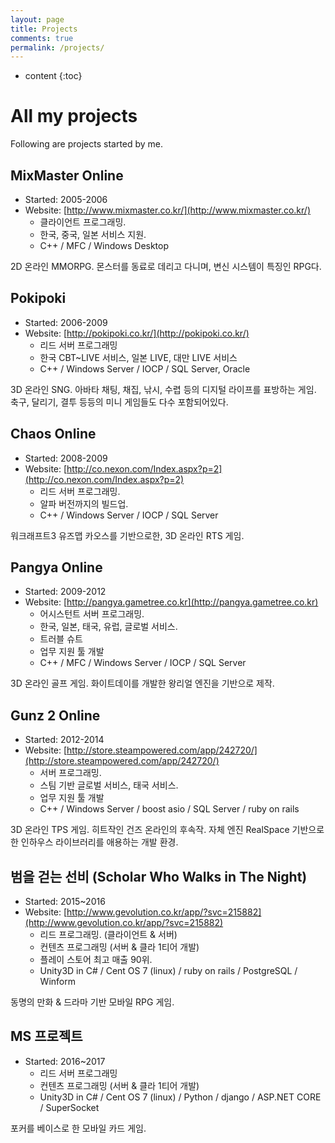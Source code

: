```yaml
---
layout: page
title: Projects
comments: true
permalink: /projects/
---
```


* content
{:toc}

# All my projects
Following are projects started by me. 

## MixMaster Online
* Started: 2005-2006
* Website: [http://www.mixmaster.co.kr/](http://www.mixmaster.co.kr/)
   * 클라이언트 프로그래밍.
   * 한국, 중국, 일본 서비스 지원.
   * C++ / MFC / Windows Desktop

2D 온라인 MMORPG. 몬스터를 동료로 데리고 다니며, 변신 시스템이 특징인 RPG다.
 

## Pokipoki
* Started: 2006-2009
* Website: [http://pokipoki.co.kr/](http://pokipoki.co.kr/)
   * 리드 서버 프로그래밍
   * 한국 CBT~LIVE 서비스, 일본 LIVE, 대만 LIVE 서비스
   * C++ / Windows Server / IOCP / SQL Server, Oracle

3D 온라인 SNG. 아바타 채팅, 채집, 낚시, 수렵 등의 디지털 라이프를 표방하는 게임.
축구, 달리기, 결투 등등의 미니 게임들도 다수 포함되어있다.


## Chaos Online
* Started: 2008-2009
* Website: [http://co.nexon.com/Index.aspx?p=2](http://co.nexon.com/Index.aspx?p=2)
   * 리드 서버 프로그래밍.
   * 알파 버전까지의 빌드업.
   * C++ / Windows Server / IOCP / SQL Server
    
워크래프트3 유즈맵 카오스를 기반으로한, 3D 온라인 RTS 게임.


## Pangya Online
* Started: 2009-2012
* Website: [http://pangya.gametree.co.kr](http://pangya.gametree.co.kr)
   * 어시스턴트 서버 프로그래밍.
   * 한국, 일본, 태국, 유럽, 글로벌 서비스.
   * 트러블 슈트
   * 업무 지원 툴 개발
   * C++ / MFC / Windows Server / IOCP / SQL Server

3D 온라인 골프 게임. 화이트데이를 개발한 왕리얼 엔진을 기반으로 제작.


## Gunz 2 Online
* Started: 2012-2014
* Website: [http://store.steampowered.com/app/242720/](http://store.steampowered.com/app/242720/)
   * 서버 프로그래밍.
   * 스팀 기반 글로벌 서비스, 태국 서비스.
   * 업무 지원 툴 개발
   * C++ / Windows Server / boost asio / SQL Server / ruby on rails

3D 온라인 TPS 게임. 히트작인 건즈 온라인의 후속작.
자체 엔진 RealSpace 기반으로한 인하우스 라이브러리를 애용하는 개발 환경.


## 범을 걷는 선비 (Scholar Who Walks in The Night)
* Started: 2015~2016
* Website: [http://www.gevolution.co.kr/app/?svc=215882](http://www.gevolution.co.kr/app/?svc=215882)
   * 리드 프로그래밍. (클라이언트 & 서버)
   * 컨텐츠 프로그래밍 (서버 & 클라 1티어 개발)
   * 플레이 스토어 최고 매출 90위.
   * Unity3D in C# / Cent OS 7 (linux) / ruby on rails / PostgreSQL / Winform

동명의 만화 & 드라마 기반 모바일 RPG 게임.

## MS 프로젝트
* Started: 2016~2017
   * 리드 서버 프로그래밍
   * 컨텐츠 프로그래밍 (서버 & 클라 1티어 개발)
   * Unity3D in C# / Cent OS 7  (linux) / Python / django / ASP.NET CORE / SuperSocket
   
포커를 베이스로 한 모바일 카드 게임.